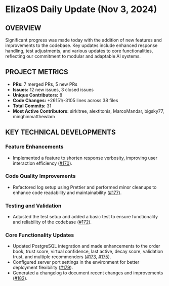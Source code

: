 # ElizaOS Daily Update (Nov 3, 2024)

## OVERVIEW 
Significant progress was made today with the addition of new features and improvements to the codebase. Key updates include enhanced response handling, test adjustments, and various updates to core functionalities, reflecting our commitment to modular and adaptable AI systems.

## PROJECT METRICS
- **PRs:** 7 merged PRs, 5 new PRs
- **Issues:** 12 new issues, 3 closed issues
- **Unique Contributors:** 8
- **Code Changes:** +26151/-3105 lines across 38 files
- **Total Commits:** 31
- **Most Active Contributors:** sirkitree, alextitonis, MarcoMandar, bigsky77, minghinmatthewlam

## KEY TECHNICAL DEVELOPMENTS

### Feature Enhancements
- Implemented a feature to shorten response verbosity, improving user interaction efficiency ([#170](https://github.com/elizaos/eliza/pull/170)).

### Code Quality Improvements
- Refactored log setup using Prettier and performed minor cleanups to enhance code readability and maintainability ([#177](https://github.com/elizaos/eliza/pull/177)).

### Testing and Validation
- Adjusted the test setup and added a basic test to ensure functionality and reliability of the codebase ([#172](https://github.com/elizaos/eliza/pull/172)).

### Core Functionality Updates
- Updated PostgreSQL integration and made enhancements to the order book, trust score, virtual confidence, last active, decay score, validation trust, and multiple recommenders ([#173](https://github.com/elizaos/eliza/pull/173), [#175](https://github.com/elizaos/eliza/pull/175)).
- Configured server port settings in the environment for better deployment flexibility ([#179](https://github.com/elizaos/eliza/pull/179)).
- Generated a changelog to document recent changes and improvements ([#182](https://github.com/elizaos/eliza/pull/182)).